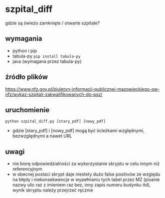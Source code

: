 # szpital_diff
gdzie są świeżo zamknięte / otwarte szpitale?
## wymagania
- python i pip
- tabula-py
```pip install tabula-py```
- java (wymagana przez tabula-py)
## źródło plików
https://www.nfz.gov.pl/biuletyn-informacji-publicznej-mazowieckiego-ow-nfz/wykaz-szpitali-zakwalifikowanych-do-psz/
## uruchomienie
```python szpital_diff.py [stary_pdf] [nowy_pdf]```
- gdzie [stary_pdf] i [nowy_pdf] mogą być ścieżkami względnymi, bezwzględnymi a nawet URL
## uwagi
- nie biorę odpowiedzialności za wykorzystanie skryptu w celu innym niż referencyjnym
- w obecnej postaci skrypt daje niestety dużo false positivów ze względu na błędy i niekonsekwencje w wypełnianiu tych tabel przez MZ (pisanie nazwy ulic raz z imieniem raz bez, inny zapis numeru budynku itd), wynik skryptu należy przejrzeć ręcznie
